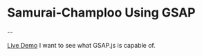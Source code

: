 # Samurai-Champloo Using GSAP
--

[Live Demo](https://github.com/VincentCongDao/Samurai-Champloo_GSAP)
I want to see what GSAP.js is capable of. 
